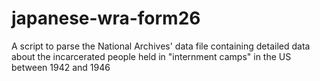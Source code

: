 # japanese-wra-form26
A script to parse the National Archives' data file containing detailed data about the incarcerated people held in "internment camps" in the US between 1942 and 1946
